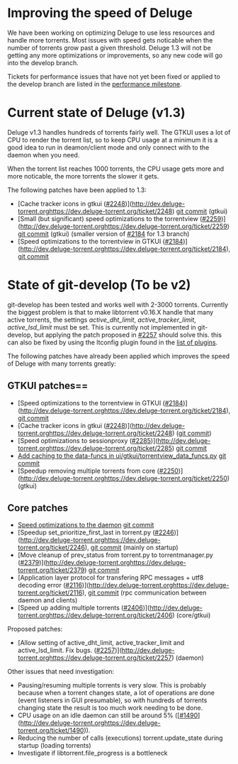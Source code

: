 
# Improving the speed of Deluge

We have been working on optimizing Deluge to use less resources and handle more torrents. Most issues with speed gets noticable when the number of torrents grow past a given threshold. Deluge 1.3 will not be getting any more optimizations or improvements, so any new code will go into the develop branch.

Tickets for performance issues that have not yet been fixed or applied to the develop branch are listed in the [performance milestone](http://dev.deluge-torrent.org/query?group=status&milestone=performance).


# Current state of Deluge (v1.3)

Deluge v1.3 handles hundreds of torrents fairly well. The GTKUI uses a lot of CPU to render the torrent list, so to keep CPU usage at a minimum it is a good idea to run in deamon/client mode and only connect with to the daemon when you need.

When the torrent list reaches 1000 torrents, the CPU usage gets more and more noticable, the more torrents the slower it gets.

The following patches have been applied to 1.3:
* [Cache tracker icons in gtkui ([#2248](https://dev.deluge-torrent.org/ticket/2248))](http://dev.deluge-torrent.orghttps://dev.deluge-torrent.org/ticket/2248) [git commit](http://git.deluge-torrent.org/deluge/commit/?h=1.3-stable&id=36a78d8f219f) (gtkui)
* [Small (but significant) speed optimizations to the torrentview ([#2259](https://dev.deluge-torrent.org/ticket/2259))](http://dev.deluge-torrent.orghttps://dev.deluge-torrent.org/ticket/2259)  [git commit](http://git.deluge-torrent.org/deluge/commit/?h=1.3-stable&id=a0ae3ebfce826980d08f6e75ec62a48e39cd5b41) (gtkui) (smaller version of [#2184](https://dev.deluge-torrent.org/ticket/2184) for 1.3 branch)
* [Speed optimizations to the torrentview in GTKUI ([#2184](https://dev.deluge-torrent.org/ticket/2184))](http://dev.deluge-torrent.orghttps://dev.deluge-torrent.org/ticket/2184), [git commit](http://git.deluge-torrent.org/deluge/commit/?h=1.3-stable&id=5dba83853308482827aaecd1be1e79be97e30d15)

# State of git-develop (To be v2)

git-develop has been tested and works well with 2-3000 torrents. Currently the biggest problem is that to make libtorrent v0.16.X handle that many active torrents, the settings *active_dht_limit*, *active_tracker_limit*, *active_lsd_limit* must be set. This is currently not implemented in git-develop, but applying the patch proposed in [#2257](https://dev.deluge-torrent.org/ticket/2257) should solve this. this can also be fixed by using the ltconfig plugin found in the [list of plugins](http://dev.deluge-torrent.org/wiki/plugins).

The following patches have already been applied which improves the speed of Deluge with many torrents greatly:

## GTKUI patches==
* [Speed optimizations to the torrentview in GTKUI ([#2184](https://dev.deluge-torrent.org/ticket/2184))](http://dev.deluge-torrent.orghttps://dev.deluge-torrent.org/ticket/2184), [git commit](http://git.deluge-torrent.org/deluge/commit/?id=b4f5e78a775503a5501e2eba7eee73dfa0e1955a)
* [Cache tracker icons in gtkui ([#2248](https://dev.deluge-torrent.org/ticket/2248))](http://dev.deluge-torrent.orghttps://dev.deluge-torrent.org/ticket/2248) ([git commit](http://git.deluge-torrent.org/deluge/commit/?id=463ac0c07eda1b33b145e1b9be7edbc0981815a99))
* [Speed optimizations to sessionproxy ([#2285](https://dev.deluge-torrent.org/ticket/2285))](http://dev.deluge-torrent.orghttps://dev.deluge-torrent.org/ticket/2285) [git commit](http://git.deluge-torrent.org/deluge/commit/?h=develop&id=5503f9047)
* [Add caching to the data-funcs in ui/gtkui/torrentview_data_funcs.py](http://dev.deluge-torrent.orghttps://dev.deluge-torrent.org/ticket/1885) [git commit](http://dev.deluge-torrent.org/changeset/8ecc0e11a79d92)
* [Speedup removing multiple torrents from core ([#2250](https://dev.deluge-torrent.org/ticket/2250))](http://dev.deluge-torrent.orghttps://dev.deluge-torrent.org/ticket/2250) (gtkui)

## Core patches
* [Speed optimizations to the daemon](http://dev.deluge-torrent.orghttps://dev.deluge-torrent.org/ticket/2255) [git commit](http://git.deluge-torrent.org/deluge/commit/?id=8c106ce8c4c0794ddd63e8e8f98b097221a56a52)
* [Speedup set_prioritize_first_last in torrent.py ([#2246](https://dev.deluge-torrent.org/ticket/2246))](http://dev.deluge-torrent.orghttps://dev.deluge-torrent.org/ticket/2246), [git commit](http://git.deluge-torrent.org/deluge/commit/?id=6313ff19b322a2801c633324bb0d77dc4f59b9a1) (mainly on startup)
* [Move cleanup of prev_status from torrent.py to torrentmanager.py ([#2379](https://dev.deluge-torrent.org/ticket/2379))](http://dev.deluge-torrent.orghttps://dev.deluge-torrent.org/ticket/2379) [git commit](http://dev.deluge-torrent.org/changeset/feaeee0379)
* [Application layer protocol for transfering RPC messages + utf8 decoding error ([#2116](https://dev.deluge-torrent.org/ticket/2116))](http://dev.deluge-torrent.orghttps://dev.deluge-torrent.org/ticket/2116), [git commit](http://git.deluge-torrent.org/deluge/commit/?id=8e7432e71c80a47c96bf48c07535ec1991efe1d9) (rpc communication between daemon and clients)
* [Speed up adding multiple torrents ([#2406](https://dev.deluge-torrent.org/ticket/2406))](http://dev.deluge-torrent.orghttps://dev.deluge-torrent.org/ticket/2406) (core/gtkui)

Proposed patches:
* [Allow setting of active_dht_limit, active_tracker_limit and active_lsd_limit. Fix bugs. ([#2257](https://dev.deluge-torrent.org/ticket/2257))](http://dev.deluge-torrent.orghttps://dev.deluge-torrent.org/ticket/2257) (daemon)

Other issues that need investigation:
* Pausing/resuming multiple torrents is very slow. This is probably because when a torrent changes state, a lot of operations are done (event listeners in GUI presumable), so with hundreds of torrents changing state the result is too much work needing to be done.
* CPU usage on an idle daemon can still be around 5% ([[#1490](https://dev.deluge-torrent.org/ticket/1490)](http://dev.deluge-torrent.orghttps://dev.deluge-torrent.org/ticket/1490)).
* Reducing the number of calls (executions) torrent.update_state during startup (loading torrents)
* Investigate if libtorrent.file_progress is a bottleneck

